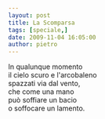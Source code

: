 ```yaml
---
layout: post
title: La Scomparsa
tags: [speciale,]
date: 2009-11-04 16:05:00
author: pietro
---
```

In qualunque momento<br/>il cielo scuro e l'arcobaleno<br/>spazzati via dal vento,<br/>che come una mano<br/>può soffiare un bacio<br/>o soffocare un lamento.
